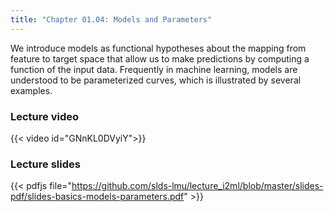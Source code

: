 ```yaml
---
title: "Chapter 01.04: Models and Parameters"
---
```

We introduce models as functional hypotheses about the mapping from feature to target space that allow us to make predictions by computing a function of the input data. Frequently in machine learning, models are understood to be parameterized curves, which is illustrated by several examples.

<!--more-->

### Lecture video

{{< video id="GNnKL0DVyiY">}}

### Lecture slides

{{< pdfjs file="https://github.com/slds-lmu/lecture_i2ml/blob/master/slides-pdf/slides-basics-models-parameters.pdf" >}}
